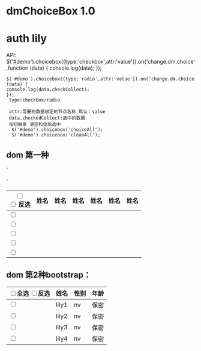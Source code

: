 # dmChoiceBox 1.0
# auth lily
API:
    $('#demo').choicebox({type:'checkbox',attr:'value'}).on('change.dm.choice',function (data) {
                                    console.log(data);
    });

    $('#demo').choicebox({type:'radio',attr:'value'}).on('change.dm.choice',function (data) {
    console.log(data.checkCollect);
    });
     type:checkbox/radio

     attr:需要的数据绑定的节点名称 默认：value
     data.checkedCollect:选中的数据
     按钮触发 清空和全部选中
      $('#demo').choicebox('choiceAll');
      $('#demo').choicebox('cleanAll');
## dom 第一种
   '<p> <div class="table-responsive J_orderTable_cont"></p>'
    <!--表格-->
    <table class="cabinTable table table-hover table-bordered">
    <thead>
    <tr>
     <th>
     <div class="checkbox-inline">
     <input type="checkbox" id="th1">
     <label for="th1"  data-check="all"></label>
     </div>
      <div class="checkbox-inline" >
      <input type="checkbox"    id="checkbox2" >
      <label for="checkbox2"  data-check="allinverse">反选</label>
      </div>
        </th>
        <th>姓名</th>
        <th>姓名</th>
        <th>姓名</th>
        <th>姓名</th>
        <th>姓名</th>
        <th>姓名</th>
        </tr>
        </thead>
        <tbody>
        <tr>
        <td>
            <div class="checkbox">
                <input type="checkbox" id="th11" value="121">
                <label for="th11" data-check="one"></label>
            </div>
        </td>
        <td></td>
        <td></td>
        <td></td>
        <td></td>
        <td></td>
        <td></td>
    </tr>
    <tr>
        <td>
            <div class="checkbox">
                <input type="checkbox" id="th12" value="122">
                <label for="th12" data-check="one"></label>
            </div>
        </td>
        <td></td>
        <td></td>
        <td></td>
        <td></td>
        <td></td>
        <td></td>
    </tr>
    <tr>
        <td>
            <div class="checkbox">
                <input type="checkbox" id="th13" value="123">
                <label for="th13" data-check="one"></label>
            </div>
        </td>
        <td></td>
        <td></td>
        <td></td>
        <td></td>
        <td></td>
        <td></td>
    </tr>
    <tr>
        <td>
            <div class="checkbox">
                <input type="checkbox" id="th14" value="124">
                <label for="th14" data-check="one"></label>
            </div>
        </td>
        <td></td>
        <td></td>
        <td></td>
        <td></td>
        <td></td>
        <td></td>
    </tr>
    <tr>
        <td>
            <div class="checkbox">
                <input type="checkbox" id="th15" value="125">
                <label for="th15" data-check="one"></label>
            </div>
        </td>
        <td></td>
        <td></td>
        <td></td>
        <td></td>
        <td></td>
        <td></td>
        </tr>
         </tbody>
          </table>
         </div>


## dom 第2种bootstrap：
   <p> <div class="table-responsive" id="testDemo">
          <table class="table table-condensed">
              <thead>
              <tr>
                  <th >
                      <label class="checkbox-inline">
                          <input type="checkbox" data-check="all" >全选
                      </label>
                      <label class="checkbox-inline">
                          <input type="checkbox" data-check="allinverse">反选
                      </label>
                  </th>
                  <th>姓名</th>
                  <th>性别</th>
                  <th>年龄</th>
              </tr>
              </thead>
              <tr>
                  <td class="active">
                      <div class="checkbox">
                          <label>
                              <input type="checkbox" value="lily1" data-check="one">
                          </label>
                      </div>
                  </td>
                  <td class="active">lily1</td>
                  <td class="success">nv</td>
                  <td class="warning">保密</td>
              </tr>
              <tr>
                  <td class="active">
                      <div class="checkbox">
                          <label>
                              <input type="checkbox" value="lily2" data-check="one">
                          </label>
                      </div>
                  </td>
                  <td class="active">lily2</td>
                  <td class="success">nv</td>
                  <td class="warning">保密</td>
              </tr>
              <tr>
                  <td class="active">
                      <div class="checkbox">
                          <label>
                              <input type="checkbox" value="lily3" data-check="one">
                          </label>
                      </div>
                  </td>
                  <td class="active">lily3</td>
                  <td class="success">nv</td>
                  <td class="warning">保密</td>
              </tr>
              <tr>
                  <td class="active">
                      <div class="checkbox">
                          <label>
                              <input type="checkbox" value="lily4" data-check="one">
                          </label>
                      </div>
                  </td>
                  <td class="active">lily4</td>
                  <td class="success">nv</td>
                  <td class="warning">保密</td>
              </tr>
          </table>
      </div></p>